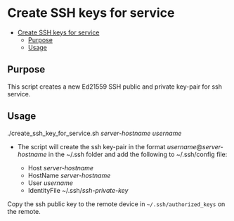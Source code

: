 # Create SSH keys for service

- [Create SSH keys for service](#create-ssh-keys-for-service)
  - [Purpose](#purpose)
  - [Usage](#usage)

## Purpose

This script creates a new Ed21559 SSH public and private key-pair for ssh service.

## Usage

./create_ssh_key_for_service.sh *server-hostname* *username*

- The script will create the ssh key-pair in the format *username*@*server-hostname* in the ~/.ssh folder and add the following to ~/.ssh/config file:

  - Host *server-hostname*
  - HostName *server-hostname*
  - User *username*
  - IdentityFile ~/.ssh/*ssh-private-key*

Copy the ssh public key to the remote device in `~/.ssh/authorized_keys` on the remote.
